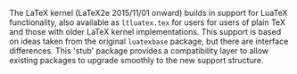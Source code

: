 The LaTeX kernel (LaTeX2e 2015/11/01 onward) builds in support for 
LuaTeX functionality, also available as `ltluatex.tex` for users for 
users of plain TeX and those with older LaTeX kernel implementations.
This support is based on ideas taken from the original `luatexbase`
package, but there are interface differences. This 'stub' package
provides a compatibility layer to allow existing packages to upgrade
smoothly to the new support structure.
